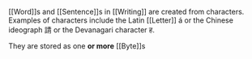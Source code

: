 [[Word]]s and [[Sentence]]s in [[Writing]] are created from characters. Examples of characters include the Latin [[Letter]] á or the Chinese ideograph 請 or the Devanagari character ह.

They are stored as one **or more** [[Byte]]s